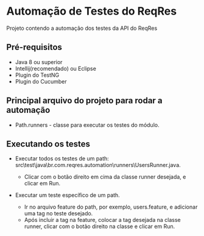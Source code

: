 # Automação de Testes do ReqRes

Projeto contendo a automação dos testes da API do ReqRes

## Pré-requisitos

- Java 8 ou superior
- Intellij(recomendado) ou Eclipse
- Plugin do TestNG
- Plugin do Cucumber

## Principal arquivo do projeto para rodar a automação
- Path.runners - classe para executar os testes do módulo.

## Executando os testes

- Executar todos os testes de um path: src\test\java\br.com.reqres.automation\runners\UsersRunner.java.
    -  Clicar com o botão direito em cima da classe runner desejada, e clicar em Run.

- Executar um teste específico de um path.
    - Ir no arquivo feature do path, por exemplo, users.feature, e adicionar uma tag no teste desejado.
    - Após incluir a tag na feature, colocar a tag desejada na classe runner, clicar com o botão direito na classe e clicar em Run.

